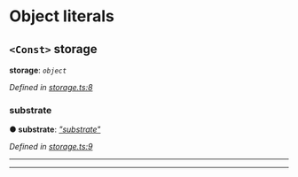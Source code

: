 

# Object literals

<a id="storage"></a>

## `<Const>` storage

**storage**: *`object`*

*Defined in [storage.ts:8](https://github.com/polkadot-js/api/blob/5b92010/packages/type-storage/src/storage.ts#L8)*

<a id="storage.substrate"></a>

###  substrate

**● substrate**: *[&quot;substrate&quot;](_substrate_.md)*

*Defined in [storage.ts:9](https://github.com/polkadot-js/api/blob/5b92010/packages/type-storage/src/storage.ts#L9)*

___

___

